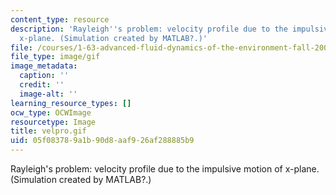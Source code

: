 ```yaml
---
content_type: resource
description: 'Rayleigh''s problem: velocity profile due to the impulsive motion of
  x-plane. (Simulation created by MATLAB?.)'
file: /courses/1-63-advanced-fluid-dynamics-of-the-environment-fall-2002/05f083789a1b90d8aaf926af288885b9_velpro.gif
file_type: image/gif
image_metadata:
  caption: ''
  credit: ''
  image-alt: ''
learning_resource_types: []
ocw_type: OCWImage
resourcetype: Image
title: velpro.gif
uid: 05f08378-9a1b-90d8-aaf9-26af288885b9
---
```

Rayleigh's problem: velocity profile due to the impulsive motion of x-plane. (Simulation created by MATLAB?.)

